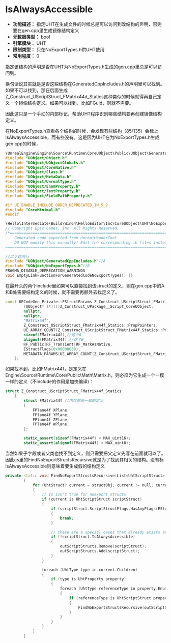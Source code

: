 # IsAlwaysAccessible

- **功能描述：** 指定UHT在生成文件的时候总是可以访问到改结构的声明，否则要在gen.cpp里生成镜像结构定义
- **元数据类型：** bool
- **引擎模块：** UHT
- **限制类型：** 只在NoExportTypes.h供UHT使用
- **常用程度：** 0

指定该结构的声明是否在UHT为NoExportTypes.h生成的gen.cpp里总是可以访问到。

换句话说其实就是是否这些结构在GeneratedCppIncludes.h的声明里可以找到。如果不可以找到，那在后面生成Z_Construct_UScriptStruct_FMatrix44d_Statics这种类似的时候就得再自己定义一个镜像结构定义。如果可以找到，比如FGuid，则就不需要。

因此这只是一个手动的内部标记，帮助UHT程序识别哪些结构要再创建镜像结构定义。

在NoExportTypes.h查看各个结构的时候，会发现有些结构（85/135）会标上IsAlwaysAccessible，而有些没有。这是因为UHT在为NoExportTypes.h生成gen.cpp的时候，

```cpp
\UnrealEngine\Engine\Source\Runtime\CoreUObject\Public\UObject\GeneratedCppIncludes.h
#include "UObject/Object.h"
#include "UObject/UObjectGlobals.h"
#include "UObject/CoreNative.h"
#include "UObject/Class.h"
#include "UObject/MetaData.h"
#include "UObject/UnrealType.h"
#include "UObject/EnumProperty.h"
#include "UObject/TextProperty.h"
#include "UObject/FieldPathProperty.h"

#if UE_ENABLE_INCLUDE_ORDER_DEPRECATED_IN_5_2
#include "CoreMinimal.h"
#endif

\Hello\Intermediate\Build\Win64\HelloEditor\Inc\CoreUObject\UHT\NoExportTypes.gen.cpp：
// Copyright Epic Games, Inc. All Rights Reserved.
/*===========================================================================
	Generated code exported from UnrealHeaderTool.
	DO NOT modify this manually! Edit the corresponding .h files instead!
===========================================================================*/

//以下这两行
#include "UObject/GeneratedCppIncludes.h"//A
#include "UObject/NoExportTypes.h"//B
PRAGMA_DISABLE_DEPRECATION_WARNINGS
void EmptyLinkFunctionForGeneratedCodeNoExportTypes() {}
```

在最开头的两个include里如果可以直接找到该struct的定义，则在gen.cpp中的A和B处需要结构定义的时候，就不需要再额外去找定义了。

```cpp
const UECodeGen_Private::FStructParams Z_Construct_UScriptStruct_FMatrix44f_Statics::ReturnStructParams = {
		(UObject* (*)())Z_Construct_UPackage__Script_CoreUObject,
		nullptr,
		nullptr,
		"Matrix44f",
		Z_Construct_UScriptStruct_FMatrix44f_Statics::PropPointers,
		UE_ARRAY_COUNT(Z_Construct_UScriptStruct_FMatrix44f_Statics::PropPointers),
		sizeof(FMatrix44f),//这个A
		alignof(FMatrix44f),//这个B
		RF_Public|RF_Transient|RF_MarkAsNative,
		EStructFlags(0x00000038),
		METADATA_PARAMS(UE_ARRAY_COUNT(Z_Construct_UScriptStruct_FMatrix44f_Statics::Struct_MetaDataParams), Z_Construct_UScriptStruct_FMatrix44f_Statics::Struct_MetaDataParams)
	};
```

如果找不到，比如FMatrix44f，是定义在Engine\Source\Runtime\Core\Public\Math\Matrix.h，则必须为它生成一个一模一样的定义（不include的作用是加快编译)：

```cpp
struct Z_Construct_UScriptStruct_FMatrix44f_Statics
	{
		struct FMatrix44f //内存布局一致的定义
		{
			FPlane4f XPlane;
			FPlane4f YPlane;
			FPlane4f ZPlane;
			FPlane4f WPlane;
		};

		static_assert(sizeof(FMatrix44f) < MAX_uint16);
		static_assert(alignof(FMatrix44f) < MAX_uint8);
```

当然如果子字段或者父类也找不到定义，则只需要把父定义先写在前面就可以了。因此cs里的FindNoExportStructsRecursive就是为了找到其相关的结构。没有标IsAlwaysAccessible则意味着要生成假的结构定义

```cpp
private static void FindNoExportStructsRecursive(List<UhtScriptStruct> outScriptStructs, UhtStruct structObj)
		{
			for (UhtStruct? current = structObj; current != null; current = current.SuperStruct)
			{
				// Is isn't true for noexport structs
				if (current is UhtScriptStruct scriptStruct)
				{
					if (scriptStruct.ScriptStructFlags.HasAnyFlags(EStructFlags.Native))
					{
						break;
					}

					// these are a special cases that already exists and if wrong if exported naively
					if (!scriptStruct.IsAlwaysAccessible)
					{
						outScriptStructs.Remove(scriptStruct);
						outScriptStructs.Add(scriptStruct);
					}
				}

				foreach (UhtType type in current.Children)
				{
					if (type is UhtProperty property)
					{
						foreach (UhtType referenceType in property.EnumerateReferencedTypes())
						{
							if (referenceType is UhtScriptStruct propertyScriptStruct)
							{
								FindNoExportStructsRecursive(outScriptStructs, propertyScriptStruct);
							}
						}
					}
				}
			}
		}
```